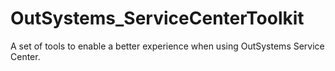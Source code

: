 # OutSystems_ServiceCenterToolkit
A set of tools to enable a better experience when using OutSystems Service Center.
